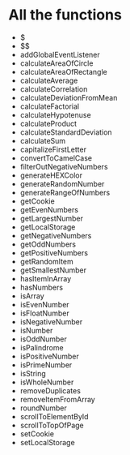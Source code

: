 # All the functions

- $
- $$
- addGlobalEventListener
- calculateAreaOfCircle
- calculateAreaOfRectangle
- calculateAverage
- calculateCorrelation
- calculateDeviationFromMean
- calculateFactorial
- calculateHypotenuse
- calculateProduct
- calculateStandardDeviation
- calculateSum
- capitalizeFirstLetter
- convertToCamelCase
- filterOutNegativeNumbers
- generateHEXColor
- generateRandomNumber
- generateRangeOfNumbers
- getCookie
- getEvenNumbers
- getLargestNumber
- getLocalStorage
- getNegativeNumbers
- getOddNumbers
- getPositiveNumbers
- getRandomItem
- getSmallestNumber
- hasItemInArray
- hasNumbers
- isArray
- isEvenNumber
- isFloatNumber
- isNegativeNumber
- isNumber
- isOddNumber
- isPalindrome
- isPositiveNumber
- isPrimeNumber
- isString
- isWholeNumber
- removeDuplicates
- removeItemFromArray
- roundNumber
- scrollToElementById
- scrollToTopOfPage
- setCookie
- setLocalStorage
